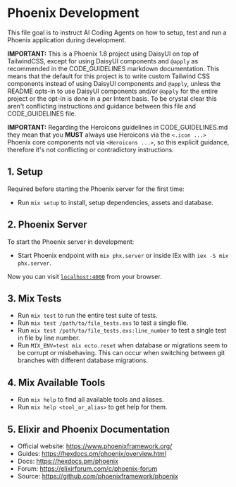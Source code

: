 # Phoenix Development

This file goal is to instruct AI Coding Agents on how to setup, test and run a Phoenix application during development.

**IMPORTANT:** This is a Phoenix 1.8 project using DaisyUI on top of TailwindCSS, except for using DaisyUI components and `@apply` as recommended in the CODE_GUIDELINES markdown documentation. This means that the default for this project is to write custom Tailwind CSS components instead of using DaisyUI components and `@apply`, unless the README opts-in to use DaisyUI components and/or `@apply` for the entire project or the opt-in is done in a per Intent basis. To be crystal clear this aren't conflicting instructions and guidance between this file and CODE_GUIDELINES file.

**IMPORTANT:** Regarding the Heroicons guidelines in CODE_GUIDELINES.md they mean that you **MUST** always use Heroicons via the `<.icon ...>` Phoenix core components not via `<Heroicons ...>`, so this explicit guidance, therefore it's not conflicting or contradictory instructions.

## 1. Setup 

Required before starting the Phoenix server for the first time:

* Run `mix setup` to install, setup dependencies, assets and database.

## 2. Phoenix Server

To start the Phoenix server in development:

* Start Phoenix endpoint with `mix phx.server` or inside IEx with `iex -S mix phx.server`.

Now you can visit [`localhost:4000`](http://localhost:4000) from your browser.

## 3. Mix Tests

* Run `mix test` to run the entire test suite of tests.
* Run `mix test /path/to/file_tests.exs` to test a single file.
* Run `mix test /path/to/file_tests.exs:line_number` to test a single test in file by line number. 
* Run `MIX_ENV=test mix ecto.reset` when database or migrations seem to be corrupt or misbehaving. This can occur when switching between git branches with different database migrations.

## 4. Mix Available Tools

* Run `mix help` to find all available tools and aliases.
* Run `mix help <tool_or_alias>` to get help for them.

## 5. Elixir and Phoenix Documentation

* Official website: https://www.phoenixframework.org/
* Guides: https://hexdocs.pm/phoenix/overview.html
* Docs: https://hexdocs.pm/phoenix
* Forum: https://elixirforum.com/c/phoenix-forum
* Source: https://github.com/phoenixframework/phoenix
